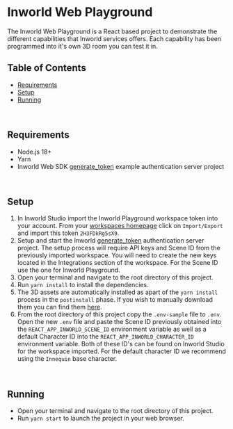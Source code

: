 # Inworld Web Playground

The Inworld Web Playground is a React based project to demonstrate the different capabilities that Inworld services offers. Each capability has been programmed into it's own 3D room you can test it in.

## Table of Contents

- [Requirements](#req)
- [Setup](#setup)
- [Running](#run)

<br/>

## Requirements <a id="req" name="req"></a>

- Node.js 18+
- Yarn
- Inworld Web SDK [generate_token](https://github.com/inworld-ai/inworld-web-sdk/tree/main/examples/generate_token) example authentication server project

<br/>

## Setup <a id="setup" name="setup"></a>

1. In Inworld Studio import the Inworld Playground workspace token into your account. From your [workspaces homepage](https://studio.inworld.ai/workspaces) click on `Import/Export` and import this token `2H3FDkRg5sX9`.
1. Setup and start the Inworld [generate_token](https://github.com/inworld-ai/inworld-web-sdk/tree/main/examples/generate_token) authentication server project. The setup process will require API keys and Scene ID from the previously imported workspace. You will need to create the new keys located in the Integrations section of the workspace. For the Scene ID use the one for Inworld Playground.
1. Open your terminal and navigate to the root directory of this project.
1. Run `yarn install` to install the dependencies.
1. The 3D assets are automatically installed as apart of the `yarn install` process in the `postinstall` phase. If you wish to manually download them you can find them [here](https://storage.googleapis.com/innequin-assets/playground/inworld-web-playground-assets-v1.0.zip).
1. From the root directory of this project copy the `.env-sample` file to `.env`. Open the new `.env` file and paste the Scene ID previously obtained into the `REACT_APP_INWORLD_SCENE_ID` environment variable as well as a default Character ID into the `REACT_APP_INWORLD_CHARACTER_ID` environment variable. Both of these ID's can be found on Inworld Studio for the workspace imported. For the default character ID we recommend using the `Innequin` base character.

<br/>

## Running <a id="run" name="run"></a>

- Open your terminal and navigate to the root directory of this project.
- Run `yarn start` to launch the project in your web browser.
